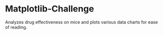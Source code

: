 # Matplotlib-Challenge
Analyzes drug effectiveness on mice and plots various data charts for ease of reading.
